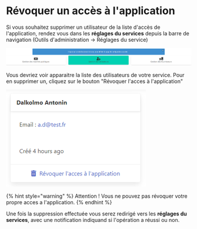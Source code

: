 # Révoquer un accès à l'application

Si vous souhaitez supprimer un utilisateur de la liste d'accès de l'application, rendez vous dans les **réglages du services** depuis la barre de navigation (Outils d'administration -> Réglages du service)&#x20;

![Cliquez sur le bouton au milieu "Gestion des utilisateurs"](<../../.gitbook/assets/image (4) (1) (1) (1).png>)

Vous devriez voir apparaitre la liste des utilisateurs de votre service. Pour en supprimer un, cliquez sur le bouton "Révoquer l'acces à l'application"

![Exemple d'utilisateur](<../../.gitbook/assets/image (15) (1).png>)

{% hint style="warning" %}
Attention ! Vous ne pouvez pas révoquer votre propre acces a l'application.
{% endhint %}

Une fois la suppression effectuée vous serez redirigé vers les **réglages du services**, avec une notification indiquand si l'opération a réussi ou non.&#x20;
